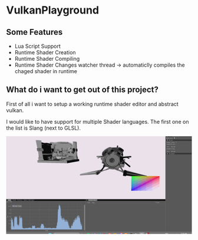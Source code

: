 # VulkanPlayground
## Some Features
- Lua Script Support
- Runtime Shader Creation
- Runtime Shader Compiling
- Runtime Shader Changes watcher thread -> automaticlly compiles the chaged shader in runtime

## What do i want to get out of this project?
First of all i want to setup a working runtime shader editor and abstract vulkan.

I would like to have support for multiple Shader languages. The first one on the list is Slang (next to GLSL).

![HotShaderReload](HotShaderReload.gif)
